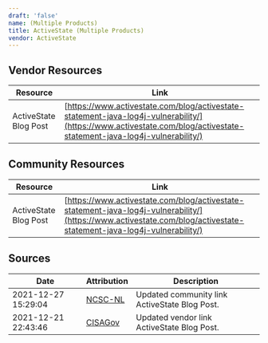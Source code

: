 ```yaml
---
draft: 'false'
name: (Multiple Products)
title: ActiveState (Multiple Products)
vendor: ActiveState
---
```


## Vendor Resources
| Resource | Link |
| --- | --- |
| ActiveState Blog Post | [https://www.activestate.com/blog/activestate-statement-java-log4j-vulnerability/](https://www.activestate.com/blog/activestate-statement-java-log4j-vulnerability/) |

## Community Resources
| Resource | Link |
| --- | --- |
| ActiveState Blog Post | [https://www.activestate.com/blog/activestate-statement-java-log4j-vulnerability/](https://www.activestate.com/blog/activestate-statement-java-log4j-vulnerability/) |


## Sources
| Date | Attribution | Description |
| --- | --- | --- |
| 2021-12-27 15:29:04 | [NCSC-NL](https://github.com/NCSC-NL/log4shell/blob/main/software/README.md) | Updated community link ActiveState Blog Post.  |
| 2021-12-21 22:43:46 | [CISAGov](https://raw.githubusercontent.com/cisagov/log4j-affected-db/develop/README.md) | Updated vendor link ActiveState Blog Post.  |
